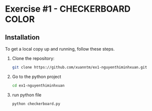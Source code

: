 # Exercise #1 - CHECKERBOARD COLOR



## Installation

To get a local copy up and running, follow these steps.

1. Clone the repository:
   ```bash
   git clone https://github.com/xuanntm/ex1-nguyenthiminhxuan.git
2. Go to the python project 
   ```bash
   cd ex1-nguyenthiminhxuan
3. run python file
    ```bash
   python checkerboard.py